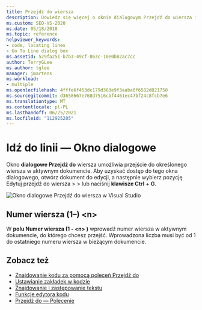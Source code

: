 ```yaml
---
title: Przejdź do wiersza
description: Dowiedz się więcej o oknie dialogowym Przejdź do wiersza i o tym, jak można przejść do określonego wiersza w aktywnym dokumencie.
ms.custom: SEO-VS-2020
ms.date: 05/18/2018
ms.topic: reference
helpviewer_keywords:
- code, locating lines
- Go To Line dialog box
ms.assetid: 529fa251-b7b3-49cf-863c-10e0b82ac7cc
author: TerryGLee
ms.author: tglee
manager: jmartens
ms.workload:
- multiple
ms.openlocfilehash: 4fffe6f453dc179d363e9f3aaba0f6582d821750
ms.sourcegitcommit: d3658667e768d7516cbf4461ec47bf24c8fcb7e6
ms.translationtype: MT
ms.contentlocale: pl-PL
ms.lasthandoff: 06/25/2021
ms.locfileid: "112925205"
---
```

# <a name="go-to-line-dialog-box"></a>Idź do linii — Okno dialogowe

Okno **dialogowe Przejdź do** wiersza umożliwia przejście do określonego wiersza w aktywnym dokumencie. Aby uzyskać dostęp do tego okna dialogowego, otwórz dokument do edycji, a następnie wybierz pozycję Edytuj przejdź do wiersza  >    >   lub naciśnij **klawisze Ctrl** + **G**.

![Okno dialogowe Przejdź do wiersza w Visual Studio](media/go-to-line-dialog-box.png)

## <a name="line-number-1---n"></a>Numer wiersza (1–) \<n>

W **polu Numer wiersza (1 - \<n> )** wprowadź numer wiersza w aktywnym dokumencie, do którego chcesz przejść. Wprowadzona liczba musi być od 1 do ostatniego numeru wiersza w bieżącym dokumencie.

## <a name="see-also"></a>Zobacz też

- [Znajdowanie kodu za pomocą poleceń Przejdź do](../../ide/go-to.md)
- [Ustawianie zakładek w kodzie](../../ide/setting-bookmarks-in-code.md)
- [Znajdowanie i zastępowanie tekstu](../../ide/finding-and-replacing-text.md)
- [Funkcje edytora kodu](../../ide/writing-code-in-the-code-and-text-editor.md)
- [Przejdź do — Polecenie](go-to-command.md)
